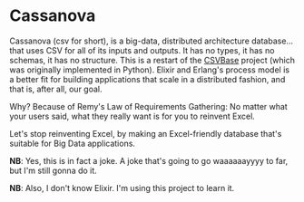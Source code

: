 # Cassanova

Cassanova (csv for short), is a big-data, distributed architecture database… that uses CSV for all of its inputs and outputs. It has no types, it has no schemas, it has no structure. This is a restart of the [CSVBase](https://github.com/RemyPorter/CSVDB) project (which was originally implemented in Python). Elixir and Erlang's process model is a better fit for building applications that scale in a distributed fashion, and that is, after all, our goal.

Why? Because of Remy's Law of Requirements Gathering: No matter what your users said, what they really want is for you to reinvent Excel.

Let's stop reinventing Excel, by making an Excel-friendly database that's suitable for Big Data applications.

**NB**: Yes, this is in fact a joke. A joke that's going to go waaaaaayyyy to far, but I'm still gonna do it.

**NB**: Also, I don't know Elixir. I'm using this project to learn it.
<!--

## Installation

If [available in Hex](https://hex.pm/docs/publish), the package can be installed as:

  1. Add `cassanova` to your list of dependencies in `mix.exs`:

    ```elixir
    def deps do
      [{:cassanova, "~> 0.1.0"}]
    end
    ```

  2. Ensure `cassanova` is started before your application:

    ```elixir
    def application do
      [applications: [:cassanova]]
    end
    ```-->


